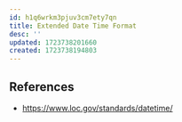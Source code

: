 ```yaml
---
id: h1q6wrkm3pjuv3cm7ety7qn
title: Extended Date Time Format
desc: ''
updated: 1723738201660
created: 1723738194803
---
```



## References

- https://www.loc.gov/standards/datetime/